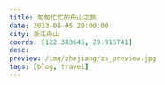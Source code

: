 ```yaml
---
title: 匆匆忙忙的舟山之旅
date: 2023-08-05 20:00:00
city: 浙江舟山
coords: [122.383645, 29.915741]
desc:
preview: /img/zhejiang/zs_preview.jpg
tags: [blog, travel]
---
```

